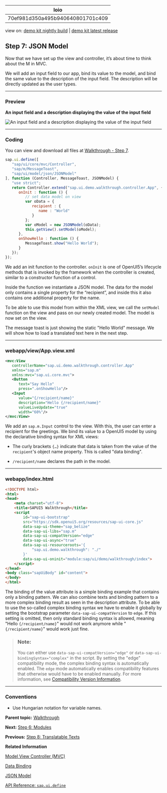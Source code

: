 <!-- loio70ef981d350a495b940640801701c409 -->

| loio |
| -----|
| 70ef981d350a495b940640801701c409 |

<div id="loio">

view on: [demo kit nightly build](https://sdk.openui5.org/nightly/#/topic/70ef981d350a495b940640801701c409) | [demo kit latest release](https://sdk.openui5.org/topic/70ef981d350a495b940640801701c409)</div>

## Step 7: JSON Model

Now that we have set up the view and controller, it’s about time to think about the M in MVC.

We will add an input field to our app, bind its value to the model, and bind the same value to the description of the input field. The description will be directly updated as the user types.

***

### Preview

   
  
**An input field and a description displaying the value of the input field**

 ![](images/loioe5a9bb4cb06b4d9c8b37914bf5cd2d13_HiRes.png "An input field and a description displaying the value of the input
					field") 

***

### Coding

You can view and download all files at [Walkthrough - Step 7](https://sdk.openui5.org/entity/sap.m.tutorial.walkthrough/sample/sap.m.tutorial.walkthrough.07).

```js
sap.ui.define([
   "sap/ui/core/mvc/Controller",
   "sap/m/MessageToast",
   "sap/ui/model/json/JSONModel"
], function (Controller, MessageToast, JSONModel) {
   "use strict";
   return Controller.extend("sap.ui.demo.walkthrough.controller.App", {
      onInit : function () {
         // set data model on view
         var oData = {
            recipient : {
               name : "World"
            }
         };
         var oModel = new JSONModel(oData);
         this.getView().setModel(oModel);
      },
      onShowHello : function () {
         MessageToast.show("Hello World");
      }
   });
});

```

We add an init function to the controller. `onInit` is one of OpenUI5’s lifecycle methods that is invoked by the framework when the controller is created, similar to a constructor function of a control.

Inside the function we instantiate a JSON model. The data for the model only contains a single property for the “recipient”, and inside this it also contains one additional property for the name.

To be able to use this model from within the XML view, we call the `setModel` function on the view and pass on our newly created model. The model is now set on the view.

The message toast is just showing the static "Hello World" message. We will show how to load a translated text here in the next step.

***

### webapp/view/App.view.xml

```xml
<mvc:View
   controllerName="sap.ui.demo.walkthrough.controller.App"
   xmlns="sap.m"
   xmlns:mvc="sap.ui.core.mvc">
   <Button
      text="Say Hello"
      press=".onShowHello"/>
   <Input
      value="{/recipient/name}"
      description="Hello {/recipient/name}"
      valueLiveUpdate="true"
      width="60%"/>
</mvc:View>

```

We add an `sap.m.Input` control to the view. With this, the user can enter a recipient for the greetings. We bind its value to a OpenUI5 model by using the declarative binding syntax for XML views:

-   The curly brackets `{…}` indicate that data is taken from the value of the `recipient`'s object name property. This is called "data binding".

-    `/recipient/name` declares the path in the model.


***

### webapp/index.html

```html
<!DOCTYPE html>
<html>
<head>
	<meta charset="utf-8">
	<title>SAPUI5 Walkthrough</title>
	<script
		id="sap-ui-bootstrap"
		src="https://sdk.openui5.org/resources/sap-ui-core.js"
		data-sap-ui-theme="sap_belize"
		data-sap-ui-libs="sap.m"
		data-sap-ui-compatVersion="edge"
		data-sap-ui-async="true"
		data-sap-ui-resourceroots='{
			"sap.ui.demo.walkthrough": "./"
		}'
		data-sap-ui-oninit="module:sap/ui/demo/walkthrough/index">
	</script>
</head>
<body class="sapUiBody" id="content">
</body>
</html>
```

The binding of the value attribute is a simple binding example that contains only a binding pattern. We can also combine texts and binding pattern to a more complex binding result as seen in the description attribute. To be able to use the so-called complex binding syntax we have to enable it globally by setting the bootstrap parameter `data-sap-ui-compatVersion` to `edge`. If this setting is omitted, then only standard binding syntax is allowed, meaning "Hello `{/recipient/name}`" would not work anymore while "`{/recipient/name}`" would work just fine.

> ### Note:  
> You can either use `data-sap-ui-compatVersion="edge"` or `data-sap-ui-bindingSyntax="complex"` in the script. By setting the "edge" compatibility mode, the complex binding syntax is automatically enabled. The `edge` mode automatically enables compatibility features that otherwise would have to be enabled manually. For more information, see [Compatibility Version Information](Compatibility_Version_Information_9feb96d.md).

***

### Conventions

-   Use Hungarian notation for variable names.


**Parent topic:** [Walkthrough](Walkthrough_3da5f4b.md "In this tutorial we will introduce you to all major development paradigms of OpenUI5.")

**Next:** [Step 6: Modules](Step_6_Modules_f665d0d.md "In OpenUI5, resources are often referred to as modules. In this step, we replace the alert from the last exercise with a proper Message Toast from the sap.m library. The required modules are enabled to be loaded asynchronously.")

**Previous:** [Step 8: Translatable Texts](Step_8_Translatable_Texts_df86bfb.md "In this step we move the texts of our UI to a separate resource file.")

**Related Information**  


[Model View Controller \(MVC\)](Model_View_Controller_MVC_91f2334.md "The Model View Controller (MVC) concept is used in OpenUI5 to separate the representation of information from the user interaction. This separation facilitates development and the changing of parts independently.")

[Data Binding](Data_Binding_68b9644.md "You use data binding to bind UI elements to data sources to keep the data in sync and allow data editing on the UI.")

[JSON Model](JSON_Model_96804e3.md#loio96804e3315ff440aa0a50fd290805116 "The JSON model can be used to bind controls to JavaScript object data, which is usually serialized in the JSON format.")

[API Reference: `sap.ui.define`](https://sdk.openui5.org/api/sap.ui/methods/sap.ui.define)

